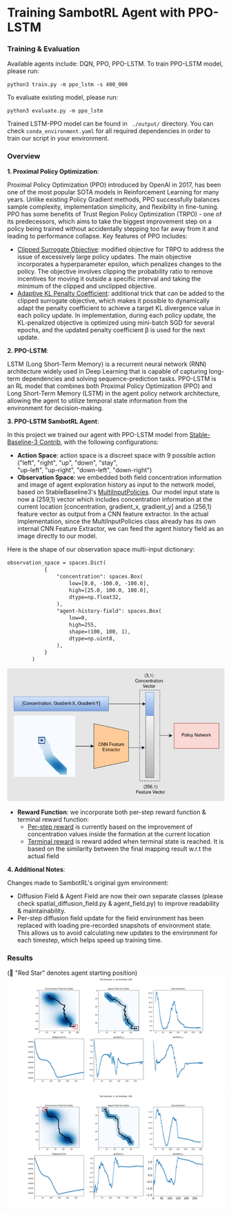# Training SambotRL Agent with PPO-LSTM

### Training & Evaluation
Available agents include: DQN, PPO, PPO-LSTM. To train PPO-LSTM model, please run:
```
python3 train.py -m ppo_lstm -s 400_000
```
To evaluate existing model, please run:
```
python3 evaluate.py -m ppo_lstm
```

Trained LSTM-PPO model can be found in ``` ./output/``` directory. You can check ```conda_environment.yaml``` for all required dependencies in order to train our script in your environment.

### Overview
**1.  Proximal Policy Optimization**:

Proximal Policy Optimization (PPO) introduced by OpenAI in 2017, has been one of the most popular SOTA models in Reinforcement Learning for many years. Unlike existing Policy Gradient methods, PPO successfully balances sample complexity, implementation simplicity, and flexibility in fine-tuning. PPO has some benefits of Trust Region Policy Optimization (TRPO) - one of its predecessors, which aims to take the biggest improvement step on a policy being trained without accidentally stepping too far away from it and leading to performance collapse.
Key features of PPO includes:
- <ins>Clipped Surrogate Objective</ins>: modified objective for TRPO to address the issue of excessively large policy updates. The main objective incorporates a hyperparameter epsilon, which penalizes changes to the policy. The objective involves clipping the probability ratio to remove incentives for moving it outside a specific interval and taking the minimum of the clipped and unclipped objective.
- <ins>Adaptive KL Penalty Coefficient</ins>: additional trick that can be added to the clipped surrogate objective, which makes it possible to dynamically adapt the penalty coefficient to achieve a target KL divergence value in each policy update. In implementation, during each policy update, the KL-penalized objective is optimized using mini-batch SGD for several epochs, and the updated penalty coefficient β is used for the next update.

**2.  PPO-LSTM**:

LSTM (Long Short-Term Memory) is a recurrent neural network (RNN) architecture widely used in Deep Learning that is capable of capturing long-term dependencies and solving sequence-prediction tasks. PPO-LSTM is an RL model that combines both Proximal Policy Optimization (PPO) and Long Short-Term Memory (LSTM) in the agent policy network architecture, allowing the agent to utilize temporal state information from the environment for decision-making.

**3.  PPO-LSTM SambotRL Agent**:

In this project we trained our agent with PPO-LSTM model from [Stable-Baseline-3 Contrib](https://sb3-contrib.readthedocs.io/en/master/modules/ppo_recurrent.html), with the following configurations:

- **Action Space**: action space is a discreet space with 9 possible action ("left", "right", "up", "down", "stay", \
            "up-left", "up-right", "down-left", "down-right")
- **Observation Space**: we embedded both field concentration information and image of agent exploration history as input to the network model, based on StableBaseline3's [MultiInputPolicies](https://stable-baselines3.readthedocs.io/en/master/guide/custom_policy.html). Our model input state is now a (259,1) vector which includes concentration information at the current location [concentration, gradient_x, gradient_y] and a (256,1) feature vector as output from a CNN feature extractor. In the actual implementation, since the MultiInputPolicies class already has its own internal CNN Feature Extractor, we can feed the agent history field as an image directly to our model.

Here is the shape of our observation space multi-input dictionary:
```
observation_space = spaces.Dict(
            {
                "concentration": spaces.Box(
                    low=[0.0, -100.0, -100.0],
                    high=[25.0, 100.0, 100.0],
                    dtype=np.float32,
                ),
                "agent-history-field": spaces.Box(
                    low=0,
                    high=255,
                    shape=(100, 100, 1),
                    dtype=np.uint8,
                ),
            }
        ) 
```
![Alt observation_space](images/observation_space.png?raw=true "Observation Space")
- **Reward Function**: we incorporate both per-step reward function & terminal reward function: 
	- <ins>Per-step reward</ins> is currently based on the improvement of concentration values inside the formation at the current location
	- <ins>Terminal reward</ins> is reward added when terminal state is reached. It is based on the similarity between the final mapping result w.r.t the actual field

**4. Additional Notes**:

Changes made to SambotRL's original gym environment:

- Diffusion Field & Agent Field are now their own separate classes (please check spatial_diffusion_field.py & agent_field.py) to improve readability & maintainability.
- Per-step diffusion field update for the field environment has been replaced with loading pre-recorded snapshots of environment state. This allows us to avoid calculating new updates to the environment for each timestep, which helps speed up training time.

### Results
(🔴 "Red Star" denotes agent starting position)
![Alt training_result_1](images/demo_result_1.png?raw=true "Result 1")
![Alt training_result_2](images/demo_result_2.png?raw=true "Result 2")


